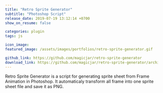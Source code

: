 ```yaml
---
title: "Retro Sprite Generator"
subtitle: "Photoshop Script"
release_date: 2019-07-19 13:12:14 +0700
show_on_resume: false

categories: plugin
tags: js

icon_image:
featured_image: /assets/images/portfolios/retro-sprite-generator.gif

github_link: https://github.com/magicjar/retro-sprite-generator
download_link: https://github.com/magicjar/retro-sprite-generator/archive/master.zip
---
```

Retro Sprite Generator is a script for generating sprite sheet from Frame Animation in Photoshop. It automaticaly transform all frame into one sprite sheet file and save it as PNG.
